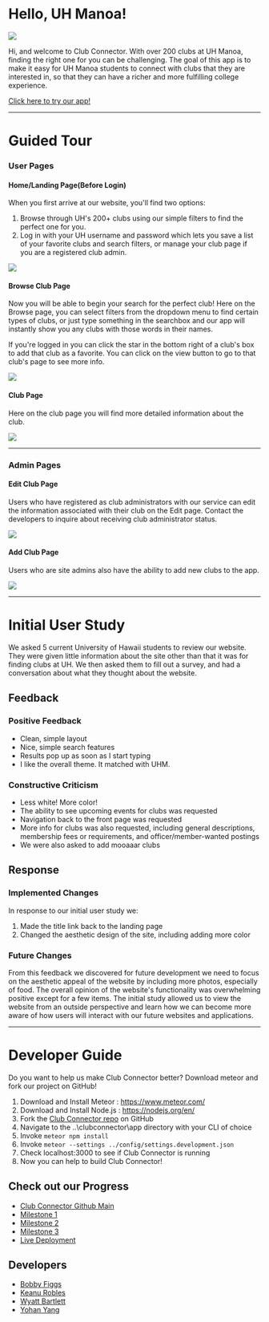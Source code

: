 # Hello, UH Manoa!
<img class="ui huge image" src="https://raw.githubusercontent.com/clubconnector/clubconnector.github.io/master/doc/club.jpg">

Hi, and welcome to Club Connector. With over 200 clubs at UH Manoa, finding the right one for you can be challenging. The goal of this app is to make it easy for UH Manoa students to connect with clubs that they are interested in, so that they can have a richer and more fulfilling college experience.

<a href="http://clubconnector.meteorapp.com/">Click here to try our app!</a>

---

# Guided Tour

### User Pages

#### Home/Landing Page(Before Login)
When you first arrive at our website, you'll find two options:

1. Browse through UH's 200+ clubs using our simple filters to find the perfect one for you.
2. Log in with your UH username and password which lets you save a list of your favorite clubs and search filters, or manage your club page if you are a registered club admin.

<img class="ui huge image" src="https://raw.githubusercontent.com/clubconnector/clubconnector.github.io/master/doc/home-landing-M3.png">


#### Browse Club Page
Now you will be able to begin your search for the perfect club! Here on the Browse page, you can select filters from the dropdown menu to find certain types of clubs, or just type something in the searchbox and our app will instantly show you any clubs with those words in their names.

If you're logged in you can click the star in the bottom right of a club's box to add that club as a favorite. You can click on the view button to go to that club's page to see more info.

<img class="ui huge image" src="https://raw.githubusercontent.com/clubconnector/clubconnector.github.io/master/doc/Browse_Clubs_M3.JPG"> 


#### Club Page
Here on the club page you will find more detailed information about the club.

<img class="ui huge image" src="https://raw.githubusercontent.com/clubconnector/clubconnector.github.io/master/doc/club-profile-M3.png">

---

### Admin Pages

#### Edit Club Page
Users who have registered as club administrators with our service can edit the information associated with their club on the Edit page. Contact the developers to inquire about receiving club administrator status.

<img class="ui huge image" src="https://raw.githubusercontent.com/clubconnector/clubconnector.github.io/master/doc/Edit_Club_M3.jpg">


#### Add Club Page
Users who are site admins also have the ability to add new clubs to the app.

<img class="ui huge image" src="https://raw.githubusercontent.com/clubconnector/clubconnector.github.io/master/doc/Add_Club_M3.jpg">

---

# Initial User Study
We asked 5 current University of Hawaii students to review our website. They were given little information about the site other than that it was for finding clubs at UH. We then asked them to fill out a survey, and had a conversation about what they thought about the website.

## Feedback

### Positive Feedback
+ Clean, simple layout
+ Nice, simple search features
+ Results pop up as soon as I start typing
+ I like the overall theme. It matched with UHM.

### Constructive Criticism 
+ Less white! More color!
+ The ability to see upcoming events for clubs was requested
+ Navigation back to the front page was requested
+ More info for clubs was also requested, including general descriptions, membership fees or requirements, and officer/member-wanted postings
+ We were also asked to add mooaaar clubs

## Response

### Implemented Changes

In response to our initial user study we:

1. Made the title link back to the landing page
2. Changed the aesthetic design of the site, including adding more color

### Future Changes

From this feedback we discovered for future development we need to focus on the aesthetic appeal of the website by including more photos, especially of food. The overall opinion of the website's functionality was overwhelming positive except for a few items. The initial study allowed us to view the website from an outside perspective and learn how we can become more aware of how users will interact with our future websites and applications.

---

# Developer Guide
Do you want to help us make Club Connector better? Download meteor and fork our project on GitHub!

1. Download and Install Meteor : https://www.meteor.com/
2. Download and Install Node.js : https://nodejs.org/en/
3. Fork the [Club Connector repo](https://github.com/clubconnector) on GitHub
4. Navigate to the ..\clubconnector\app directory with your CLI of choice
5. Invoke ```meteor npm install```
6. Invoke ```meteor --settings ../config/settings.development.json```
7. Check localhost:3000 to see if Club Connector is running
8. Now you can help to build Club Connector!

## Check out our Progress
 + [Club Connector Github Main](https://github.com/clubconnector)
 + [Milestone 1](https://github.com/clubconnector/clubconnector/projects/1)
 + [Milestone 2](https://github.com/clubconnector/clubconnector/projects/2)
 + [Milestone 3](https://github.com/clubconnector/clubconnector/projects/3)
 + [Live Deployment](http://clubconnector.meteorapp.com/home)

## Developers
 + [Bobby Figgs](https://rfiggs.github.io/)
 + [Keanu Robles](https://keanur.github.io/)
 + [Wyatt Bartlett](https://wyattbartlett.github.io/)
 + [Yohan Yang](https://yohanyang.github.io/)
